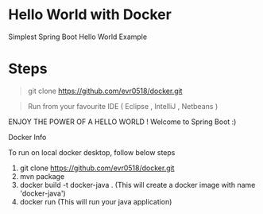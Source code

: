 # Hello World with Docker
Simplest Spring Boot Hello World Example 


# Steps

> git clone https://github.com/evr0518/docker.git

> Run from your favourite IDE ( Eclipse , IntelliJ , Netbeans )

ENJOY THE POWER OF A HELLO WORLD ! Welcome to Spring Boot :)


Docker Info

To run on local docker desktop, follow below steps

 1. git clone https://github.com/evr0518/docker.git
 2. mvn package
 3. docker build -t docker-java . (This will create a docker image with name 'docker-java')
 4. docker run (This will run your java application)

